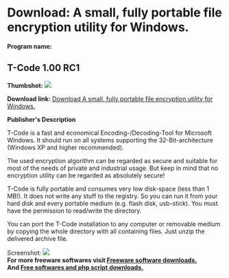 # Download: A small, fully portable file encryption utility for Windows.

**Program name:**

## T-Code 1.00 RC1

  
**Thumbshot:** ![](http://www.freewarefiles.com/screenshot/t_code_md.jpg)   
  
**Download link:** [Download A small, fully portable file encryption utility for Windows.](http://freesoftwares.boysofts.com/T-Code_program_80873.html)  
  


**Publisher's Description**  
  


T-Code is a fast and economical Encoding-/Decoding-Tool for Microsoft Windows. It should run on all systems supporting the 32-Bit-architecture (Windows XP and higher recommended). 

The used encryption algorithm can be regarded as secure and suitable for most of the needs of private and industrial usage. But keep in mind that no encryption utility can be regarded as absolutely secure!

T-Code is fully portable and consumes very low disk-space (less than 1 MB!). It does not write any stuff to the registry. So you can run it from your hard disk and every portable medium (e.g. flash disk, usb-stick). You must have the permission to read/write the directory. 

You can port the T-Code installation to any computer or removable medium by copying the whole directory with all containing files. Just unzip the delivered archive file.

  
  
Screenshot: ![](http://www.freewarefiles.com/screenshot/t_code.jpg)   
**For more freeware softwares visit [Freeware software downloads.](http://freesoftwares.boysofts.com/)**   
**And [Free softwares and php script downloads.](http://www.boysofts.com/)**
